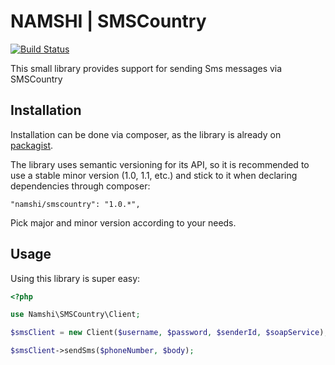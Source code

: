 # NAMSHI | SMSCountry
[![Build Status](https://travis-ci.org/namshi/smscountry.svg?branch=master)](https://travis-ci.org/namshi/smscountry)

This small library provides support for sending Sms messages via SMSCountry

## Installation

Installation can be done via composer, as the
library is already on [packagist](https://packagist.org/packages/namshi/smscountry).

The library uses semantic versioning for its API,
so it is recommended to use a stable minor version
(1.0, 1.1, etc.) and stick to it when declaring dependencies
through composer:

```
"namshi/smscountry": "1.0.*",
```

Pick major and minor version according to your needs.

## Usage

Using this library is super easy:

``` php
<?php

use Namshi\SMSCountry\Client;

$smsClient = new Client($username, $password, $senderId, $soapService);

$smsClient->sendSms($phoneNumber, $body);

```
